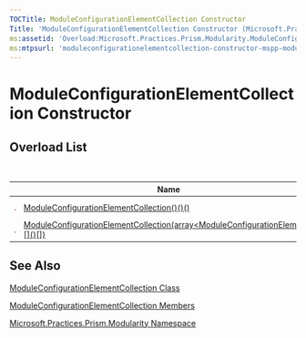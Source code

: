 ```yaml
---
TOCTitle: ModuleConfigurationElementCollection Constructor
Title: 'ModuleConfigurationElementCollection Constructor (Microsoft.Practices.Prism.Modularity)'
ms:assetid: 'Overload:Microsoft.Practices.Prism.Modularity.ModuleConfigurationElementCollection.\#ctor'
ms:mtpsurl: 'moduleconfigurationelementcollection-constructor-mspp-modularity.md'
---
```



# ModuleConfigurationElementCollection Constructor

## Overload List

<span id="overloadMembersTableToggle"></span>
 
<table>

<thead>
<tr class="header">
<th> </th>
<th>Name</th>
<th>Description</th>
</tr>
</thead>
<tbody>
<tr class="odd">
<td><img src="images/public-method.gif" title="Public method" /></td>
<td><a href="https://msdn.microsoft.com/library/microsoft.practices.prism.modularity.moduleconfigurationelementcollection.">ModuleConfigurationElementCollection()()()</a></td>
<td><div class="summary">
Initializes a new instance of <a href="https://msdn.microsoft.com/library/microsoft.practices.prism.modularity.moduleconfigurationelementcollection">ModuleConfigurationElementCollection</a>.
</div></td>
</tr>
<tr class="even">
<td><img src="images/public-method.gif" title="Public method" /></td>
<td><a href="https://msdn.microsoft.com/library/microsoft.practices.prism.modularity.moduleconfigurationelementcollection.">ModuleConfigurationElementCollection(array&lt;ModuleConfigurationElement&gt;[]()[])</a></td>
<td><div class="summary">
Initializes a new <a href="https://msdn.microsoft.com/library/microsoft.practices.prism.modularity.moduleconfigurationelementcollection">ModuleConfigurationElementCollection</a>.
</div></td>
</tr>
</tbody>
</table>

## See Also

[ModuleConfigurationElementCollection Class](moduleconfigurationelementcollection-class-mspp-modularity.md)

[ModuleConfigurationElementCollection Members](moduleconfigurationelementcollection-members-mspp-modularity.md)

[Microsoft.Practices.Prism.Modularity Namespace](mspp-modularity-namespace.md)
